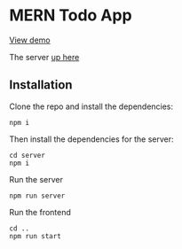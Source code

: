# MERN Todo App

[View demo](https://todo.savayer.space/)

The server [up here](https://todoserver.savayer.space/api/todos)

## Installation
Clone the repo and install the dependencies:

```
npm i
```

Then install the dependencies for the server:

```
cd server
npm i
```

Run the server
```
npm run server
```

Run the frontend
```
cd ..
npm run start
```
